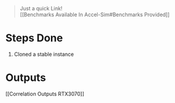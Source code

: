 > Just a quick Link!  
> [[Benchmarks Available In Accel-Sim#Benchmarks Provided]]

# Steps Done

1. Cloned a stable instance

# Outputs

[[Correlation Outputs RTX3070]]
